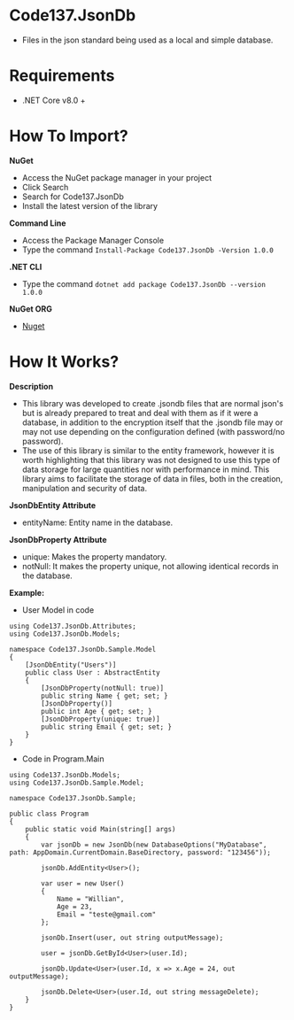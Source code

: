 # Code137.JsonDb
* Files in the json standard being used as a local and simple database.

# Requirements
* .NET Core v8.0 +

# How To Import?
**NuGet**
* Access the NuGet package manager in your project
* Click Search
* Search for Code137.JsonDb
* Install the latest version of the library

**Command Line**
* Access the Package Manager Console
* Type the command ```Install-Package Code137.JsonDb -Version 1.0.0```

**.NET CLI**
* Type the command ```dotnet add package Code137.JsonDb --version 1.0.0```

**NuGet ORG**
* [Nuget](https://www.nuget.org/packages/Code137.JsonDb/1.0.0)

# How It Works?
**Description**
* This library was developed to create .jsondb files that are normal json's but is already prepared to treat and deal with them as if it were a database, in addition to the encryption itself that the .jsondb file may or may not use depending on the configuration defined (with password/no password).
* The use of this library is similar to the entity framework, however it is worth highlighting that this library was not designed to use this type of data storage for large quantities nor with performance in mind. This library aims to facilitate the storage of data in files, both in the creation, manipulation and security of data.

**JsonDbEntity Attribute**
* entityName: Entity name in the database.

**JsonDbProperty Attribute**
* unique: Makes the property mandatory.
* notNull: It makes the property unique, not allowing identical records in the database.

**Example:**
* User Model in code
```
using Code137.JsonDb.Attributes;
using Code137.JsonDb.Models;

namespace Code137.JsonDb.Sample.Model
{
    [JsonDbEntity("Users")]
    public class User : AbstractEntity
    {
        [JsonDbProperty(notNull: true)]
        public string Name { get; set; }
        [JsonDbProperty()]
        public int Age { get; set; }
        [JsonDbProperty(unique: true)]
        public string Email { get; set; }
    }
}

```

* Code in Program.Main
```
using Code137.JsonDb.Models;
using Code137.JsonDb.Sample.Model;

namespace Code137.JsonDb.Sample;

public class Program
{
    public static void Main(string[] args)
    {
        var jsonDb = new JsonDb(new DatabaseOptions("MyDatabase", path: AppDomain.CurrentDomain.BaseDirectory, password: "123456"));

        jsonDb.AddEntity<User>();

        var user = new User()
        {
            Name = "Willian",
            Age = 23,
            Email = "teste@gmail.com"
        };

        jsonDb.Insert(user, out string outputMessage);

        user = jsonDb.GetById<User>(user.Id);

        jsonDb.Update<User>(user.Id, x => x.Age = 24, out outputMessage);

        jsonDb.Delete<User>(user.Id, out string messageDelete);
    }
}

```
